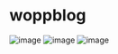 # woppblog
![image](https://github.com/viniciosragazzi/woppblog/assets/73366668/adaf088f-5621-4ebf-92b5-93f72309da82)
![image](https://github.com/viniciosragazzi/woppblog/assets/73366668/82c538bc-f2f3-4e28-9503-251481c637fe)
![image](https://github.com/viniciosragazzi/woppblog/assets/73366668/777eef43-6cb9-4e94-ba14-438fa375c4dc)
